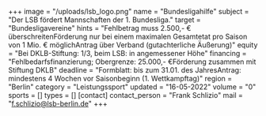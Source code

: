 +++
image = "/uploads/lsb_logo.png"
name = "Bundesligahilfe"
subject = "Der LSB fördert Mannschaften der 1. Bundesliga."
target = "Bundesligavereine"
hints = "Fehlbetrag muss 2.500,- € überschreitenFörderung nur bei einem maximalen Gesamtetat pro Saison von 1 Mio. € möglichAntrag über Verband (gutachterliche Äußerung)"
equity = "Bei DKLB-Stiftung: 1/3, beim LSB: in angemessener Höhe"
financing = "Fehlbedarfsfinanzierung; Obergrenze: 25.000,- €Förderung zusammen mit Stiftung DKLB"
deadline = "Formblatt: bis zum 31.01. des JahresAntrag: mindestens 4 Wochen vor Saisonbeginn (1. Wettkampftag)"
region = "Berlin"
category = "Leistungssport"
updated = "16-05-2022"
volume = "0"
sports = []
types = []
[contact]
contact_person = "Frank Schlizio"
mail = "f.schlizio@lsb-berlin.de"
+++